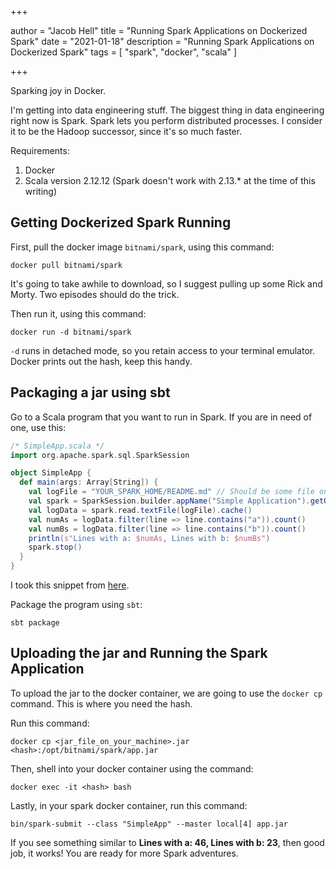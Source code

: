 +++

author = "Jacob Hell"
title = "Running Spark Applications on Dockerized Spark"
date = "2021-01-18"
description = "Running Spark Applications on Dockerized Spark"
tags = [ "spark", "docker", "scala" ]

+++

Sparking joy in Docker.

<!--more-->

I'm getting into data engineering stuff. The biggest thing in data engineering right now is Spark. Spark lets you perform distributed processes. I consider it to be the Hadoop successor, since it's so much faster.

Requirements:

1. Docker
2. Scala version 2.12.12 (Spark doesn't work with 2.13.* at the time of this writing)



## Getting Dockerized Spark Running

First, pull the docker image `bitnami/spark`, using this command:

```
docker pull bitnami/spark
```

It's going to take awhile to download, so I suggest pulling up some Rick and Morty. Two episodes should do the trick.

Then run it, using this command:

```
docker run -d bitnami/spark
```

`-d` runs in detached mode, so you retain access to your terminal emulator. Docker prints out the hash, keep this handy.

## Packaging a jar using sbt

Go to a Scala program that you want to run in Spark. If you are in need of one, use this:

```scala
/* SimpleApp.scala */
import org.apache.spark.sql.SparkSession

object SimpleApp {
  def main(args: Array[String]) {
    val logFile = "YOUR_SPARK_HOME/README.md" // Should be some file on your system
    val spark = SparkSession.builder.appName("Simple Application").getOrCreate()
    val logData = spark.read.textFile(logFile).cache()
    val numAs = logData.filter(line => line.contains("a")).count()
    val numBs = logData.filter(line => line.contains("b")).count()
    println(s"Lines with a: $numAs, Lines with b: $numBs")
    spark.stop()
  }
}
```

I took this snippet from [here](https://spark.apache.org/docs/latest/quick-start.html).

Package the program using `sbt`:

```
sbt package
```

## Uploading the jar and Running the Spark Application

To upload the jar to the docker container, we are going to use the `docker cp` command. This is where you need the hash.

Run this command:

```
docker cp <jar_file_on_your_machine>.jar <hash>:/opt/bitnami/spark/app.jar
```

Then, shell into your docker container using the command:

```
docker exec -it <hash> bash
```

Lastly, in your spark docker container, run this command:

```
bin/spark-submit --class "SimpleApp" --master local[4] app.jar
```

If you see something similar to **Lines with a: 46, Lines with b: 23**, then good job, it works! You are ready for more Spark adventures.